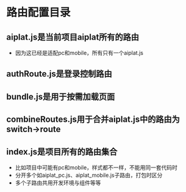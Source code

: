 # 路由配置目录

## aiplat.js是当前项目aiplat所有的路由
 - 因为这已经是适配pc和mobile，所有只有一个aiplat.js

## authRoute.js是登录控制路由

## bundle.js是用于按需加载页面

## combineRoutes.js用于合并aiplat.js中的路由为switch->route

## index.js是项目所有的路由集合
 - 比如项目中可能有pc和mobile，样式都不一样，不能用同一套代码时
 - 分开多个如aiplat_pc.js、aiplat_mobile.js子路由，打包时区分
 - 多个子路由共用开发环境与组件等等